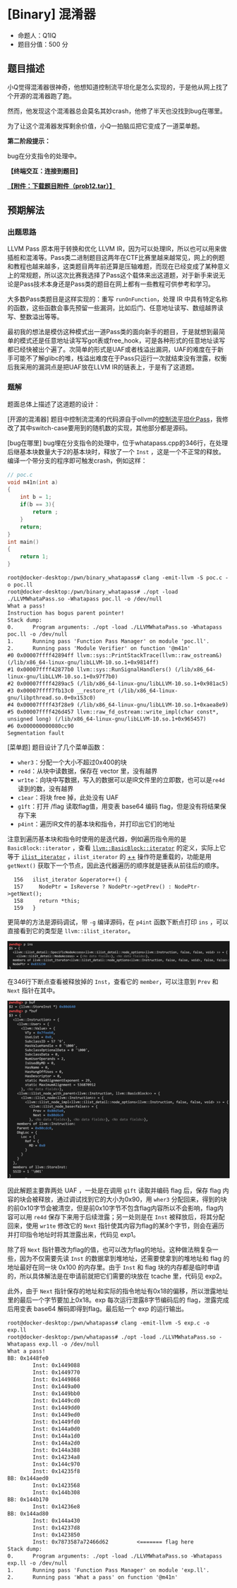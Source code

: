 # [Binary] 混淆器

- 命题人：Q1IQ
- 题目分值：500 分

## 题目描述

<p>小Q觉得混淆器很神奇，他想知道控制流平坦化是怎么实现的，于是他从网上找了个开源的混淆器跑了跑。</p>
<p>然而，他发现这个混淆器总会莫名其妙crash，他修了半天也没找到bug在哪里。</p>
<p>为了让这个混淆器发挥剩余价值，小Q一拍脑瓜把它变成了一道菜单题。</p>
<div class="well">
<p><strong>第二阶段提示：</strong></p>
<p>bug在分支指令的处理中。</p>
</div>

**【终端交互：连接到题目】**

**[【附件：下载题目附件（prob12.tar）】](attachment/prob12.tar)**

## 预期解法



### 出题思路

LLVM Pass 原本用于转换和优化 LLVM IR，因为可以处理IR，所以也可以用来做插桩和混淆等。Pass类二进制题目这两年在CTF比赛里越来越常见，网上的例题和教程也越来越多，这类题目两年前还算是压轴难题，而现在已经变成了某种意义上的常规题，所以这次比赛我选择了Pass这个载体来出这道题，对于新手来说无论是Pass技术本身还是Pass类的题目在网上都有一些教程可供参考和学习。

大多数Pass类题目是这样实现的：重写 `runOnFunction`，处理 IR 中具有特定名称的函数，这些函数会事先预留一些漏洞，比如后门、任意地址读写、数组越界读写、整数溢出等等。

最初我的想法是模仿这种模式出一道Pass类的面向新手的题目，于是就想到最简单的模式还是任意地址读写写got表或free_hook，可是各种形式的任意地址读写都已经快被出个遍了。次简单的形式是UAF或者栈溢出漏洞，UAF的难度在于新手可能不了解glibc的堆，栈溢出难度在于Pass只运行一次就结束没有泄露，权衡后我采用的漏洞点是把UAF放在LLVM IR的链表上，于是有了这道题。

### 题解

题面总体上描述了这道题的设计：

[开源的混淆器] 题目中控制流混淆的代码源自于ollvm的[控制流平坦化Pass](https://github.com/obfuscator-llvm/obfuscator/blob/llvm-4.0/lib/Transforms/Obfuscation/Flattening.cpp)，我修改了其中switch-case要用到的随机数的实现，其他部分都是源码。

[bug在哪里] bug埋在分支指令的处理中，位于whatapass.cpp的346行，在处理后继基本块数量大于2的基本块时，释放了一个 `Inst` ，这是一个不正常的释放。编译一个带分支的程序即可触发crash，例如这样：
```C
// poc.c
void m41n(int a)
{
    int b = 1;
    if(b == 3){
        return ;
    }
    return;
}
int main()
{
    return 1;
}
```

```
root@docker-desktop:/pwn/binary_whatapass# clang -emit-llvm -S poc.c -o poc.ll
root@docker-desktop:/pwn/binary_whatapass# ./opt -load ./LLVMWhataPass.so -Whatapass poc.ll -o /dev/null
What a pass! 
Instruction has bogus parent pointer!
Stack dump:
0.      Program arguments: ./opt -load ./LLVMWhataPass.so -Whatapass poc.ll -o /dev/null 
1.      Running pass 'Function Pass Manager' on module 'poc.ll'.
2.      Running pass 'Module Verifier' on function '@m41n'
#0 0x00007ffff42894ff llvm::sys::PrintStackTrace(llvm::raw_ostream&) (/lib/x86_64-linux-gnu/libLLVM-10.so.1+0x9814ff)
#1 0x00007ffff42877b0 llvm::sys::RunSignalHandlers() (/lib/x86_64-linux-gnu/libLLVM-10.so.1+0x97f7b0)
#2 0x00007ffff4289ac5 (/lib/x86_64-linux-gnu/libLLVM-10.so.1+0x981ac5)
#3 0x00007ffff7fb13c0 __restore_rt (/lib/x86_64-linux-gnu/libpthread.so.0+0x153c0)
#4 0x00007ffff43f28e9 (/lib/x86_64-linux-gnu/libLLVM-10.so.1+0xaea8e9)
#5 0x00007ffff426d457 llvm::raw_fd_ostream::write_impl(char const*, unsigned long) (/lib/x86_64-linux-gnu/libLLVM-10.so.1+0x965457)
#6 0x000000000080cc90 
Segmentation fault
```

[菜单题] 题目设计了几个菜单函数：

- `wher3`：分配一个大小不超过0x400的块
- `re4d`：从块中读数据，保存在 vector 里，没有越界
- `wr1te`：向块中写数据，写入的数据可以是IR文件里的立即数，也可以是`re4d`读到的数，没有越界
- `c1ear`：将块 free 掉，此处没有 UAF
- `g1ft`：打开 /flag 读取flag值，用变表 base64 编码 flag，但是没有将结果保存下来
- `p4int`：遍历IR文件的基本块和指令，并打印出它们的地址

注意到遍历基本块和指令时使用的是迭代器，例如遍历指令用的是 `BasicBlock::iterator` ，查看 [`llvm::BasicBlock::iterator`](http://www.few.vu.nl/~lsc300/LLVM/doxygen/classllvm_1_1BasicBlock.html#a1445356b70fbb95acc5e0d3d2ac9101c) 的定义，实际上它等于 [`ilist_iterator`](http://www.few.vu.nl/~lsc300/LLVM/doxygen/classllvm_1_1ilist__iterator.html) ，`ilist_iterator` 的 [++](https://llvm.org/doxygen/ilist__iterator_8h_source.html#l00156) 操作符是重载的，功能是用 `getNext()` 获取下一个节点，因此迭代器遍历的顺序就是链表从前往后的顺序。

```
  156   ilist_iterator &operator++() {
  157     NodePtr = IsReverse ? NodePtr->getPrev() : NodePtr->getNext();
  158     return *this;
  159   }
```

更简单的方法是源码调试，带 `-g` 编译源码，在 `p4int` 函数下断点打印 `ins` ，可以直接看到它的类型是 `llvm::ilist_iterator`。

![image-20221126135945842](assets/image-20221126135945842.png)

在346行下断点查看被释放掉的 `Inst`，查看它的 `member`，可以注意到 `Prev` 和 `Next` 指针在其中。

![image-20221126134324173](assets/image-20221126134324173.png)

因此解题主要靠两处 UAF ，一处是在调用 `g1ft` 读取并编码 flag 后，保存 flag 内容的块会被释放，通过调试找到它的大小为0x90，用 `wher3` 分配回来，得到的块的前0x10字节会被清空，但是前0x10字节不包含flag内容所以不会影响，flag内容可以用 `re4d` 保存下来用于后续泄露；另一处则是在 `Inst` 被释放后，将其分配回来，使用 `wr1te` 修改它的 `Next` 指针使其内容为flag的某8个字节，则会在遍历并打印指令地址时将其泄露出来，代码见 exp1。

除了将 `Next` 指针篡改为flag的值，也可以改为flag的地址。这种做法稍复杂一些，因为不仅需要先读 `Inst` 的数据拿到堆地址，还需要使拿到的堆地址和 flag 的地址最好在同一块 0x100 的内存里。由于 `Inst` 和 flag 块的内存都是临时申请的，所以具体解法是在申请前就把它们需要的块放在 tcache 里，代码见 exp2。

此外，由于 `Next` 指针保存的地址和实际的指令地址有0x18的偏移，所以泄露地址里的最后一个字节要加上0x18。exp 每次运行泄露8字节编码后的 flag，泄露完成后用变表 base64 解码即得到flag。最后贴一个 exp 的运行输出。
```
root@docker-desktop:/pwn/whatapass# clang -emit-llvm -S exp.c -o exp.ll
root@docker-desktop:/pwn/whatapass# ./opt -load ./LLVMWhataPass.so -Whatapass exp.ll -o /dev/null
What a pass! 
BB: 0x1448fe0
        Inst: 0x1449088
        Inst: 0x1449770
        Inst: 0x1449868
        Inst: 0x1449a00
        Inst: 0x1449bb0
        Inst: 0x1449cd0
        Inst: 0x1449dd0
        Inst: 0x1449ed0
        Inst: 0x1449fd0
        Inst: 0x144a0d0
        Inst: 0x144a1d0
        Inst: 0x144a2d0
        Inst: 0x144a388
        Inst: 0x14234a8
        Inst: 0x144c970
        Inst: 0x14235f8
BB: 0x144aed0
        Inst: 0x1423568
        Inst: 0x144b308
BB: 0x144b170
        Inst: 0x14236e8
BB: 0x144ad80
        Inst: 0x144a430
        Inst: 0x14237d8
        Inst: 0x1423850
        Inst: 0x7873587a72466d62         <======= flag here
Stack dump:
0.      Program arguments: ./opt -load ./LLVMWhataPass.so -Whatapass exp.ll -o /dev/null 
1.      Running pass 'Function Pass Manager' on module 'exp.ll'.
2.      Running pass 'What a pass' on function '@m41n'
```
